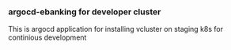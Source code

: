### argocd-ebanking for developer cluster

This is argocd application for installing vcluster on staging k8s for continious development
